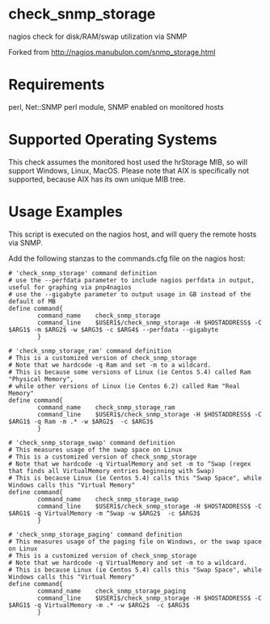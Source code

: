 # check_snmp_storage
nagios check for disk/RAM/swap utilization via SNMP 

Forked from http://nagios.manubulon.com/snmp_storage.html

# Requirements
perl, Net::SNMP perl module, SNMP enabled on monitored hosts

# Supported Operating Systems
This check assumes the monitored host used the hrStorage MIB, so will support Windows, Linux, MacOS.  Please note that AIX is specifically not supported, because AIX has its own unique MIB tree.

# Usage Examples

This script is executed on the nagios host, and will query the remote hosts via SNMP.  

Add the following stanzas to the commands.cfg file on the nagios host:

```
# 'check_snmp_storage' command definition
# use the --perfdata parameter to include nagios perfdata in output, useful for graphing via pnp4nagios
# use the --gigabyte parameter to output usage in GB instead of the default of MB
define command{
        command_name    check_snmp_storage
        command_line    $USER1$/check_snmp_storage -H $HOSTADDRESS$ -C $ARG1$ -m $ARG2$ -w $ARG3$ -c $ARG4$ --perfdata --gigabyte
        }

# 'check_snmp_storage_ram' command definition
# This is a customized version of check_snmp_storage
# Note that we hardcode -q Ram and set -m to a wildcard.
# This is because some versions of Linux (ie Centos 5.4) called Ram "Physical Memory",
# while other versions of Linux (ie Centos 6.2) called Ram "Real Memory"
define command{
        command_name    check_snmp_storage_ram
        command_line    $USER1$/check_snmp_storage -H $HOSTADDRESS$ -C $ARG1$ -q Ram -m .* -w $ARG2$  -c $ARG3$
        }

# 'check_snmp_storage_swap' command definition
# This measures usage of the swap space on Linux
# This is a customized version of check_snmp_storage
# Note that we hardcode -q VirtualMemory and set -m to ^Swap (regex that finds all VirtualMemory entries beginning with Swap)
# This is because Linux (ie Centos 5.4) calls this "Swap Space", while Windows calls this "Virtual Memory"
define command{
        command_name    check_snmp_storage_swap
        command_line    $USER1$/check_snmp_storage -H $HOSTADDRESS$ -C $ARG1$ -q VirtualMemory -m ^Swap -w $ARG2$  -c $ARG3$
        }

# 'check_snmp_storage_paging' command definition
# This measures usage of the paging file on Windows, or the swap space on Linux
# This is a customized version of check_snmp_storage
# Note that we hardcode -q VirtualMemory and set -m to a wildcard.
# This is because Linux (ie Centos 5.4) calls this "Swap Space", while Windows calls this "Virtual Memory"
define command{
        command_name    check_snmp_storage_paging
        command_line    $USER1$/check_snmp_storage -H $HOSTADDRESS$ -C $ARG1$ -q VirtualMemory -m .* -w $ARG2$  -c $ARG3$
        }
```


